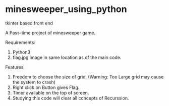 # minesweeper_using_python
tkinter based front end

A Pass-time project of minesweeper game.

Requirements:
  1. Python3
  2. flag.jpg image in same location as of the main code.

Features:
  1. Freedom to choose the size of grid. (Warning: Too Large grid may cause the system to crash)
  2. Right click on Button gives Flag.
  3. Timer available on the top of screen.
  4. Studying this code will clear all concepts of Recurssion.
